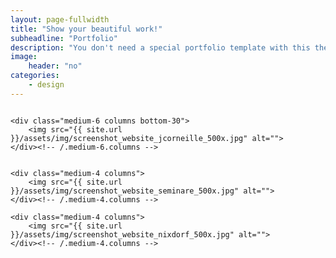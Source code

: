 ```yaml
---
layout: page-fullwidth
title: "Show your beautiful work!"
subheadline: "Portfolio"
description: "You don't need a special portfolio template with this theme. Just check out the great possibilities of the foundation grid and experiment with it."
image:
    header: "no"
categories:
    - design
---
```


<div class="row">
    <div class="medium-6 columns bottom-30">
        <img src="{{ site.url }}/assets/img/screenshot_website_moritz-mo-sauer_500x.jpg" alt="">
    </div><!-- /.medium-6.columns -->

    <div class="medium-6 columns bottom-30">
        <img src="{{ site.url }}/assets/img/screenshot_website_jcorneille_500x.jpg" alt="">
    </div><!-- /.medium-6.columns -->
</div><!-- /.row -->


<div class="row top-30">
    <div class="medium-4 columns">
        <img src="{{ site.url }}/assets/img/screenshot_website_stilwandel_500x.jpg" alt="">
    </div><!-- /.medium-4.columns -->

    <div class="medium-4 columns">
        <img src="{{ site.url }}/assets/img/screenshot_website_seminare_500x.jpg" alt="">
    </div><!-- /.medium-4.columns -->

    <div class="medium-4 columns">
        <img src="{{ site.url }}/assets/img/screenshot_website_nixdorf_500x.jpg" alt="">
    </div><!-- /.medium-4.columns -->
</div><!-- /.row -->


